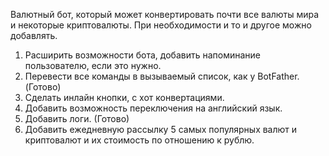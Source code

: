Валютный бот, который может конвертировать почти все валюты мира и некоторые криптовалюты. При необходимости и то и другое можно добавлять. 
1. Расширить возможности бота, добавить напоминание пользователю, если это нужно. 
2. Перевести все команды в вызываемый список, как у BotFather. (Готово)
3. Сделать инлайн кнопки, с хот конвертациями. 
4. Добавить возможность переключения на английский язык. 
5. Добавить логи. (Готово)
6. Добавить ежедневную рассылку 5 самых популярных валют и криптовалют и их стоимость по отношению к рублю. 

